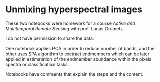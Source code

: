 # Unmixing hyperspectral images 

These two notebooks were homework for a course *Active and Multitemporal Remote Sensing* with prof. Lucas Drumetz. 

I do not have permission to share the data. 

One notebook applies PCA in order to reduce number of bands, and the other uses SPA algorithm to exctract endmembers which can be later applied in estimatation of the endmember abundance within the pixels spectra or classification tasks.

Notebooks have comments that explain the steps and the content.